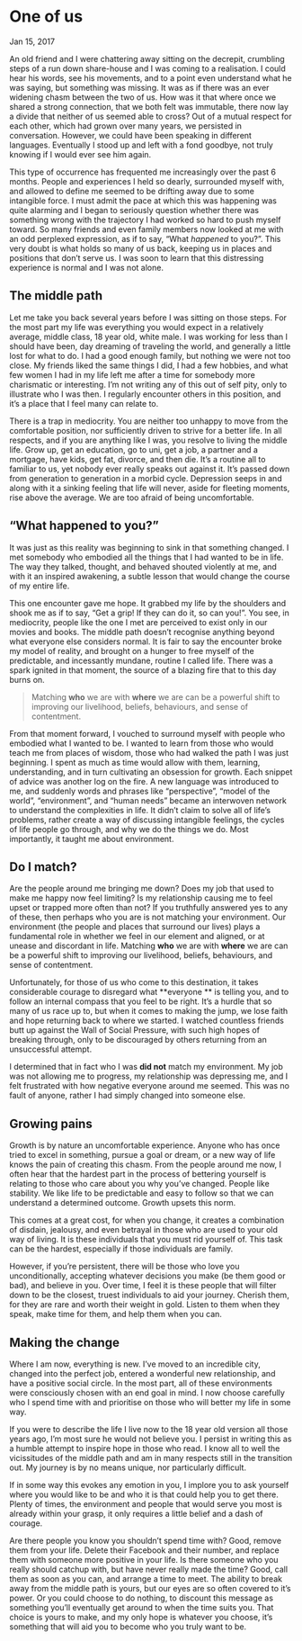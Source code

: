 <!--
title: One of us
date: Jan 15, 2017
-->

# One of us
<time> Jan 15, 2017 </time>
 
An old friend and I were chattering away sitting on the decrepit, crumbling steps of a run down share-house and I was coming to a realisation. I could hear his words, see his movements, and to a point even understand what he was saying, but something was missing. It was as if there was an ever widening chasm between the two of us. How was it that where once we shared a strong connection, that we both felt was immutable, there now lay a divide that neither of us seemed able to cross? Out of a mutual respect for each other, which had grown over many years, we persisted in conversation. However, we could have been speaking in different languages. Eventually I stood up and left with a fond goodbye, not truly knowing if I would ever see him again.

This type of occurrence has frequented me increasingly over the past 6 months. People and experiences I held so dearly, surrounded myself with, and allowed to define me seemed to be drifting away due to some intangible force. I must admit the pace at which this was happening was quite alarming and I began to seriously question whether there was something wrong with the trajectory I had worked so hard to push myself toward. So many friends and even family members now looked at me with an odd perplexed expression, as if to say, “What *happened* to you?”. This very doubt is what holds so many of us back, keeping us in places and positions that don’t serve us. I was soon to learn that this distressing experience is normal and I was not alone.

## The middle path
Let me take you back several years before I was sitting on those steps. For the most part my life was everything you would expect in a relatively average, middle class, 18 year old, white male. I was working for less than I should have been, day dreaming of traveling the world, and generally a little lost for what to do. I had a good enough family, but nothing we were not too close. My friends liked the same things I did, I had a few hobbies, and what few women I had in my life left me after a time for somebody more charismatic or interesting. I’m not writing any of this out of self pity, only to illustrate who I was then. I regularly encounter others in this position, and it’s a place that I feel many can relate to. 

There is a trap in mediocrity. You are neither too unhappy to move from the comfortable position, nor sufficiently driven to strive for a better life. In all respects, and if you are anything like I was, you resolve to living the middle life. Grow up, get an education, go to uni, get a job, a partner and a mortgage, have kids, get fat, divorce, and then die. It’s a routine all to familiar to us, yet nobody ever really speaks out against it. It’s passed down from generation to generation in a morbid cycle. Depression seeps in and along with it a sinking feeling that life will never, aside for fleeting moments, rise above the average. We are too afraid of being uncomfortable.

## “What happened to you?”
It was just as this reality was beginning to sink in that something changed. I met somebody who embodied all the things that I had wanted to be in life. The way they talked, thought, and behaved shouted violently at me, and with it an inspired awakening, a subtle lesson that would change the course of my entire life. 

This one encounter gave me hope. It grabbed my life by the shoulders and shook me as if to say, “Get a grip! If they can do it, so can you!”. You see, in mediocrity, people like the one I met are perceived to exist only in our movies and books. The middle path doesn’t recognise anything beyond what everyone else considers normal. It is fair to say the encounter broke my model of reality, and brought on a hunger to free myself of the predictable, and incessantly mundane, routine I called life. There was a spark ignited in that moment, the source of a blazing fire that to this day burns on.

> Matching **who** we are with **where** we are can be a powerful shift to improving our livelihood, beliefs, behaviours, and sense of contentment. 

From that moment forward, I vouched to surround myself with people who embodied what I wanted to be. I wanted to learn from those who would teach me from places of wisdom, those who had walked the path I was just beginning. I spent as much as time would allow with them, learning, understanding, and in turn cultivating an obsession for growth. Each snippet of advice was another log on the fire. A new language was introduced to me, and suddenly words and phrases like “perspective”, “model of the world”, “environment”, and “human needs” became an interwoven network to understand the complexities in life. It didn’t claim to solve all of life’s problems, rather create a way of discussing intangible feelings, the cycles of life people go through, and why we do the things we do. Most importantly, it taught me about environment. 

## Do I match?
Are the people around me bringing me down? Does my job that used to make me happy now feel limiting? Is my relationship causing me to feel upset or trapped more often than not? If you truthfully answered yes to any of these, then perhaps who you are is not matching your environment. Our environment (the people and places that surround our lives) plays a fundamental role in whether we feel in our element and aligned, or at unease and discordant in life. Matching **who** we are with **where** we are can be a powerful shift to improving our livelihood, beliefs, behaviours, and sense of contentment. 

Unfortunately, for those of us who come to this destination, it takes  considerable courage to disregard what **everyone ** is telling you, and to follow an internal compass that you feel to be right. It’s a hurdle that so many of us race up to, but when it comes to making the jump, we lose faith and hope returning back to where we started. I watched countless friends butt up against the Wall of Social Pressure, with such high hopes of breaking through, only to be discouraged by others returning from an unsuccessful attempt.

I determined that in fact who I was **did not** match my environment. My job was not allowing me to progress, my relationship was depressing me, and I felt frustrated with how negative everyone around me seemed. This was no fault of anyone, rather I had simply changed into someone else.

## Growing pains
Growth is by nature an uncomfortable experience. Anyone who has once tried to excel in something, pursue a goal or dream, or a new way of life knows the pain of creating this chasm. From the people around me now, I often hear that the hardest part in the process of bettering yourself is relating to those who care about you why you’ve changed. People like stability. We like life to be predictable and easy to follow so that we can understand a determined outcome. Growth upsets this norm. 

This comes at a great cost, for when you change, it creates a combination of disdain, jealousy, and even betrayal in those who are used to your old way of living. It is these individuals that you must rid yourself of. This task can be the hardest, especially if those individuals are family.

However, if you’re persistent, there will be those who love you unconditionally, accepting whatever decisions you make (be them good or bad), and believe in you. Over time, I feel it is these people that will filter down to be the closest, truest individuals to aid your journey. Cherish them, for they are rare and worth their weight in gold. Listen to them when they speak, make time for them, and help them when you can.

## Making the change
Where I am now, everything is new. I’ve moved to an incredible city, changed into the perfect job, entered a wonderful new relationship, and have a positive social circle. In the most part, all of these environments were consciously chosen with an end goal in mind. I now choose carefully who I spend time with and prioritise on those who will better my life in some way.

If you were to describe the life I live now to the 18 year old version all those years ago, I’m most sure he would not believe you. I persist in writing this as a humble attempt to inspire hope in those who read. I know all to well the vicissitudes of the middle path and am in many respects still in the transition out. My journey is by no means unique, nor particularly difficult.

If in some way this evokes any emotion in you, I implore you to ask yourself where you would like to be and who it is that could help you to get there. Plenty of times, the environment and people that would serve you most is already within your grasp, it only requires a little belief and a dash of courage. 

Are there people you know you shouldn’t spend time with? Good, remove them from your life. Delete their Facebook and their number, and replace them with someone more positive in your life. Is there someone who you really should catchup with, but have never really made the time? Good, call them as soon as you can, and arrange a time to meet. The ability to break away from the middle path is yours, but our eyes are so often covered to it’s power. Or you could choose to do nothing, to discount this message as something you’ll eventually get around to when the time suits you. That choice is yours to make, and my only hope is whatever you choose, it’s something that will aid you to become who you truly want to be.